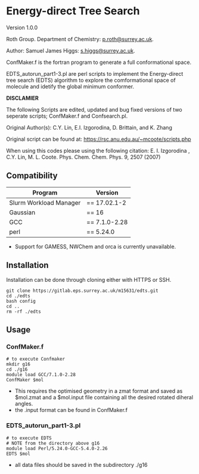 # Energy-direct Tree Search

Version 1.0.0

Roth Group. Department of Chemistry: p.roth@surrey.ac.uk.

Author: Samuel James Higgs: s.higgs@surrey.ac.uk.

ConfMaker.f is the fortran program to generate a full conformational space.

EDTS_autorun_part1-3.pl are perl scripts to implement the Energy-direct tree search (EDTS) algorithm to explore the comformational space of molecule and idetify the global minimum conformer.

__DISCLAMIER__

The following Scripts are edited, updated and bug fixed versions of two seperate scripts; ConfMaker.f and Confsearch.pl.  

Original Author(s): C.Y. Lin, E.I. Izgorodina, D. Brittain, and K. Zhang

Original script can be found at: https://rsc.anu.edu.au/~mcoote/scripts.php
   
When using this codes please using the following citation: E. I. Izgorodina , C.Y. Lin, M. L. Coote. Phys. Chem. Chem. Phys. 9, 2507 (2007)

## Compatibility

Program | Version 
--------- | ----------
Slurm Workload Manager | == 17.02.1-2
Gaussian | == 16
GCC | == 7.1.0-2.28
perl | == 5.24.0

* Support for GAMESS, NWChem and orca is currently unavailable.

## Installation 

Installation can be done through cloning either with HTTPS or SSH. 

``` shell
git clone https://gitlab.eps.surrey.ac.uk/m15631/edts.git
cd ./edts
bash config
cd ..
rm -rf ./edts
```
## Usage 

### ConfMaker.f

``` shell
# to execute Confmaker
mkdir g16
cd ./g16
module load GCC/7.1.0-2.28
ConfMaker $mol
```
* This requires the optimised geometry in a zmat format and saved as $mol.zmat and a $mol.input file containing all the desired rotated diheral angles.
* the .input format can be found in ConfMaker.f

### EDTS_autorun_part1-3.pl

``` shell
# to execute EDTS
# NOTE from the directory above g16
module load Perl/5.24.0-GCC-5.4.0-2.26 
EDTS $mol 
```
* all data files should be saved in the subdirectory ./g16
